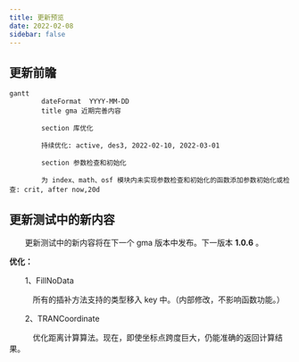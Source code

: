 ```yaml
---
title: 更新预览
date: 2022-02-08
sidebar: false
---
```


## 更新前瞻

```mermaid
gantt
        dateFormat  YYYY-MM-DD
        title gma 近期完善内容

        section 库优化

        持续优化: active, des3, 2022-02-10, 2022-03-01

        section 参数检查和初始化

        为 index、math、osf 模块内未实现参数检查和初始化的函数添加参数初始化或检查: crit, after now,20d

```

## 更新测试中的新内容

&emsp;　更新测试中的新内容将在下一个 gma 版本中发布。下一版本 **1.0.6** 。

<font color="#3CB371"><i class="fab fa-superpowers"></i></font> **优化：**

&emsp;　1、FillNoData

&emsp;　　所有的插补方法支持的类型移入 key 中。（内部修改，不影响函数功能。）

&emsp;&emsp;2、TRANCoordinate

&emsp;&emsp;&emsp;优化距离计算算法。现在，即使坐标点跨度巨大，仍能准确的返回计算结果。
